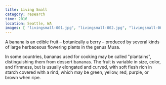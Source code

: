 ```yaml
---
title: Living Small
category: research
time: 2016
location: Seattle, WA
images: [ "livingsmall-001.jpg", "livingsmall-002.jpg", "livingsmall-003.jpg", "livingsmall-002.jpg", "livingsmall-003.jpg" ]
---
```


A banana is an edible fruit – botanically a berry – produced by several
kinds of large herbaceous flowering plants in the genus Musa.

In some countries, bananas used for cooking may be called "plantains",
distinguishing them from dessert bananas. The fruit is variable in size,
color, and firmness, but is usually elongated and curved, with soft
flesh rich in starch covered with a rind, which may be green, yellow,
red, purple, or brown when ripe.